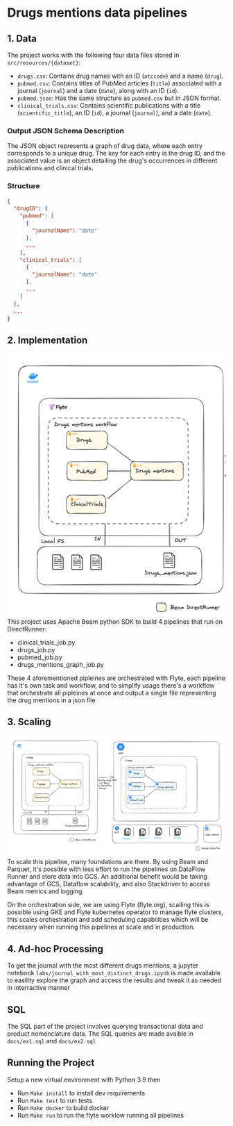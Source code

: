 # Drugs mentions data pipelines

## 1. Data
The project works with the following four data files stored in `src/resources/{dataset}`:
- `drugs.csv`: Contains drug names with an ID (`atccode`) and a name (`drug`).
- `pubmed.csv`: Contains titles of PubMed articles (`title`) associated with a journal (`journal`) and a date (`date`), along with an ID (`id`).
- `pubmed.json`: Has the same structure as `pubmed.csv` but in JSON format.
- `clinical_trials.csv`: Contains scientific publications with a title (`scientific_title`), an ID (`id`), a journal (`journal`), and a date (`date`).


### Output JSON Schema Description

The JSON object represents a graph of drug data, where each entry corresponds to a unique drug. The 
key for each entry is the drug ID, and the associated value is an object detailing the drug's occurrences in different publications and clinical trials.

### Structure

```json
{
  "drugID": {
    "pubmed": [
      {
        "journalName": "date"
      },
      ...
    ],
    "clinical_trials": [
      {
        "journalName": "date"
      },
      ...
    ]
  },
  ...
}
```

## 2. Implementation
![img_1.png](docs/actual.png)
This project uses Apache Beam python SDK to build 4 pipelines that run on DirectRunner:
- clinical_trials_job.py
- drugs_job.py
- pubmed_job.py
- drugs_mentions_graph_job.py

These 4 aforementioned pipleines are orchestrated with Flyte, each pipeline has it's own task 
and workflow, and to simplify usage there's a workflow that orchestrate all pipleines at once 
and output a single file representing the drug mentions in a json file
## 3. Scaling
![img.png](docs/scaling.png)
To scale this pipeline, many foundations are there. By using Beam and Parquet, it's possible 
with less effort to run the pipelines on DataFlow Runner and store data into GCS. An additional 
benefit would be taking advantage of GCS, Dataflow scalability, and also Stackdriver to access 
Beam metrics and logging.

On the orchestration side, we are using Flyte (flyte.org), scalling 
this is possible using GKE and Flyte kubernetes operator to manage flyte clusters, this scales 
orchestration and add scheduling capabilities which will be necessary when running this 
pipelines at scale and in production.

## 4. Ad-hoc Processing
To get the journal with the most different drugs mentions, a jupyter notebook 
`labs/journal_with_most_distinct_drugs.ipynb` is made available 
to easility explore the graph and access the results and tweak it as needed in interractive manner
## SQL
The SQL part of the project involves querying transactional data and product nomenclature data.
The SQL queries are made avaible in `docs/ex1.sql` and `docs/ex2.sql`

## Running the Project
Setup a new virtual environment with Python 3.9 then
- Run `Make install` to install dev requirements
- Run `Make test` to run tests
- Run `Make docker` to build docker
- Run `Make run` to run the flyte worklow running all pipelines

